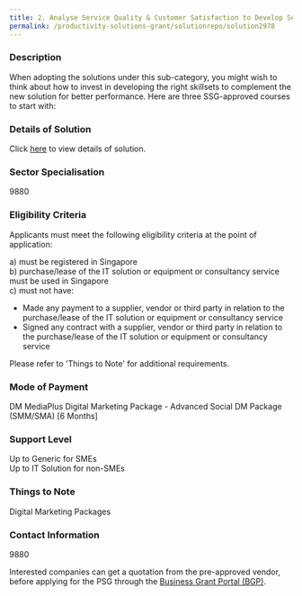 ```yaml
---
title: 2. Analyse Service Quality & Customer Satisfaction to Develop Service Recovery Framework
permalink: /productivity-solutions-grant/solutionrepo/solution2978
---
```


### Description

When adopting the solutions under this sub-category, you might wish to think about how to invest in developing the right skillsets to complement the new solution for better performance. Here are three SSG-approved courses to start with:

### Details of Solution

Click <a href='MediaPlus Digital Pte Ltd' target='_blank' rel='noopener'>here</a> to view details of solution.

### Sector Specialisation

 9880 

### Eligibility Criteria

Applicants must meet the following eligibility criteria at the point of application:

a) must be registered in Singapore <br>
b) purchase/lease of the IT solution or equipment or consultancy service must be used in Singapore <br>
c) must not have:
- Made any payment to a supplier, vendor or third party in relation to the purchase/lease of the IT solution or equipment or consultancy service
- Signed any contract with a supplier, vendor or third party in relation to the purchase/lease of the IT solution or equipment or consultancy service

Please refer to 'Things to Note' for additional requirements.

### Mode of Payment
DM MediaPlus Digital Marketing Package - Advanced Social DM Package (SMM/SMA) [6 Months]

### Support Level
Up to Generic for SMEs <br>
Up to IT Solution for non-SMEs

### Things to Note
Digital Marketing Packages

### Contact Information
9880

Interested companies can get a quotation from the pre-approved vendor, before applying for the PSG through the <a target='_blank' rel='noopener' href='https://www.businessgrants.gov.sg/'>Business Grant Portal (BGP)</a>.
